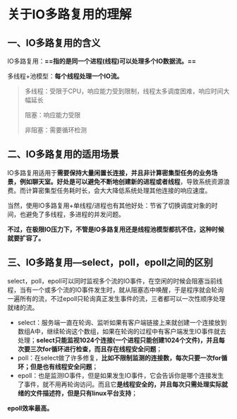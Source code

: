 # 关于IO多路复用的理解

## 一、IO多路复用的含义

IO多路复用：**==指的是同一个进程(线程)可以处理多个IO数据流。==**

多线程+池模型：**每个线程处理一个IO流。**

> 多线程：受限于CPU，响应能力受到限制，线程太多调度困难，响应时间大幅延长
>
> 阻塞：响应能力受限
>
> 非阻塞：需要循环检测



## 二、IO多路复用的适用场景

IO多路复用适用于**需要保持大量闲置长连接，并且非计算密集型任务的业务场景，例如聊天室。**好处是**可以避免不断地创建新的进程或者线程**，导致系统资源浪费。而计算密集型任务耗时长，会大大降低系统处理其他连接的响应速度。

当然，使用IO多路复用+单线程/进程也有其他好处：节省了切换调度对象的时间，也避免了多线程，多进程的并发问题。

**不过，在极限IO压力下，不管是IO多路复用还是线程池模型都抗不住，这种时候就要扩容了。**



## 三、IO多路复用—select，poll，epoll之间的区别

select，poll，epoll可以同时监视多个流的IO事件，在空闲的时候会阻塞当前线程，当有一个或多个流的IO事件发生时，就从阻塞态中唤醒，于是程序就会轮询一遍所有的流，不过epoll只轮询真正发生事件的流，三者都可以一次性顺序处理就绪的流。

+ select：服务端一直在轮询、监听如果有客户端链接上来就创建一个连接放到数组A中，继续轮询这个数组，如果在轮询的过程中有客户端发生IO事件就去处理；**select只能监视1024个连接(一个进程只能创建1024个文件)，并且每次要三次for循环进行检查，而且存在线程安全问题**；
+ poll：在select做了许多修复，**比如不限制监测的连接数，每次只要一次for循环；但是也有线程安全问题**；
+ epoll：也是监测IO事件，但是如果发生IO事件，它会告诉你是哪个连接发生了事件，就不用再轮询访问。而且它**是线程安全的，并且每次只需处理实际就绪的文件描述符，但是只有linux平台支持**；

**epoll效率最高。**